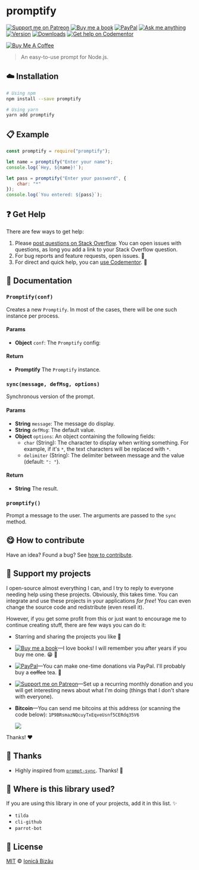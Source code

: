 <!-- Please do not edit this file. Edit the `blah` field in the `package.json` instead. If in doubt, open an issue. -->


















# promptify

 [![Support me on Patreon][badge_patreon]][patreon] [![Buy me a book][badge_amazon]][amazon] [![PayPal][badge_paypal_donate]][paypal-donations] [![Ask me anything](https://img.shields.io/badge/ask%20me-anything-1abc9c.svg)](https://github.com/IonicaBizau/ama) [![Version](https://img.shields.io/npm/v/promptify.svg)](https://www.npmjs.com/package/promptify) [![Downloads](https://img.shields.io/npm/dt/promptify.svg)](https://www.npmjs.com/package/promptify) [![Get help on Codementor](https://cdn.codementor.io/badges/get_help_github.svg)](https://www.codementor.io/johnnyb?utm_source=github&utm_medium=button&utm_term=johnnyb&utm_campaign=github)

<a href="https://www.buymeacoffee.com/H96WwChMy" target="_blank"><img src="https://www.buymeacoffee.com/assets/img/custom_images/yellow_img.png" alt="Buy Me A Coffee"></a>







> An easy-to-use prompt for Node.js.

















## :cloud: Installation

```sh
# Using npm
npm install --save promptify

# Using yarn
yarn add promptify
```













## :clipboard: Example



```js
const promptify = require("promptify");

let name = promptify("Enter your name");
console.log(`Hey, ${name}!`);

let pass = promptify("Enter your password", {
    char: "*"
});
console.log(`You entered: ${pass}`);
```











## :question: Get Help

There are few ways to get help:



 1. Please [post questions on Stack Overflow](https://stackoverflow.com/questions/ask). You can open issues with questions, as long you add a link to your Stack Overflow question.
 2. For bug reports and feature requests, open issues. :bug:
 3. For direct and quick help, you can [use Codementor](https://www.codementor.io/johnnyb). :rocket:





## :memo: Documentation


### `Promptify(conf)`
Creates a new `Promptify`. In most of the cases,
there will be one such instance per process.

#### Params

- **Object** `conf`: The `Promptify` config:

#### Return
- **Promptify** The `Promptify` instance.

### `sync(message, defMsg, options)`
Synchronous version of the prompt.

#### Params

- **String** `message`: The message do display.
- **String** `defMsg`: The default value.
- **Object** `options`: An object containing the following fields:
   - `char` (String): The character to display when writing something. For
      example, if it's `*`, the text characters will be replaced with `*`.
   - `delimiter` (String): The delimiter between message and the value (default: `": "`).

#### Return
- **String** The result.

### `promptify()`
Prompt a message to the user. The arguments are passed to the `sync` method.














## :yum: How to contribute
Have an idea? Found a bug? See [how to contribute][contributing].


## :sparkling_heart: Support my projects
I open-source almost everything I can, and I try to reply to everyone needing help using these projects. Obviously,
this takes time. You can integrate and use these projects in your applications *for free*! You can even change the source code and redistribute (even resell it).

However, if you get some profit from this or just want to encourage me to continue creating stuff, there are few ways you can do it:


 - Starring and sharing the projects you like :rocket:
 - [![Buy me a book][badge_amazon]][amazon]—I love books! I will remember you after years if you buy me one. :grin: :book:
 - [![PayPal][badge_paypal]][paypal-donations]—You can make one-time donations via PayPal. I'll probably buy a ~~coffee~~ tea. :tea:
 - [![Support me on Patreon][badge_patreon]][patreon]—Set up a recurring monthly donation and you will get interesting news about what I'm doing (things that I don't share with everyone).
 - **Bitcoin**—You can send me bitcoins at this address (or scanning the code below): `1P9BRsmazNQcuyTxEqveUsnf5CERdq35V6`

    ![](https://i.imgur.com/z6OQI95.png)


Thanks! :heart:









## :cake: Thanks

 - Highly inspired from [`prompt-sync`](https://github.com/0x00A/prompt-sync). Thanks! :cake:









## :dizzy: Where is this library used?
If you are using this library in one of your projects, add it in this list. :sparkles:

 - `tilda`
 - `cli-github`
 - `parrot-bot`











## :scroll: License

[MIT][license] © [Ionică Bizău][website]






[license]: /LICENSE
[website]: http://ionicabizau.net
[contributing]: /CONTRIBUTING.md
[docs]: /DOCUMENTATION.md
[badge_patreon]: https://ionicabizau.github.io/badges/patreon.svg
[badge_amazon]: https://ionicabizau.github.io/badges/amazon.svg
[badge_paypal]: https://ionicabizau.github.io/badges/paypal.svg
[badge_paypal_donate]: https://ionicabizau.github.io/badges/paypal_donate.svg
[patreon]: https://www.patreon.com/ionicabizau
[amazon]: http://amzn.eu/hRo9sIZ
[paypal-donations]: https://www.paypal.com/cgi-bin/webscr?cmd=_s-xclick&hosted_button_id=RVXDDLKKLQRJW
